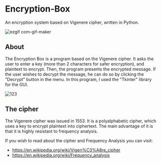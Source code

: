# Encryption-Box
An encryption system based on Vigenere cipher, written in Python.

![ezgif com-gif-maker](https://user-images.githubusercontent.com/103560553/194914374-61e71a06-567b-4eef-9d30-62bbfd3d6073.gif)




## About
The Encryption Box is a program based on the Vigenere cipher.
It asks the user to enter a key (more than 2 characters for safer encryption), and plaintext to encrypt. Then, the program presents the encrypted message.
If the user wishes to decrypt the message, he can do so by clicking the "Decrypt" button in the menu.
In this program, I used the "Tkinter" library for the GUI.

![123](https://user-images.githubusercontent.com/103560553/194918643-2680c671-374e-4327-9988-d483119c535e.PNG)

## The cipher
The Vigenere cipher was issued in 1553. It is a polyalphabetic cipher, which uses a key to encrypt plaintext into ciphertext. The main advantage of it is that it is highly resistant to frequency analysis.

If you wish to read about the cipher and Frequency Analysis you can visit:
* https://en.wikipedia.org/wiki/Vigen%C3%A8re_cipher
* https://en.wikipedia.org/wiki/Frequency_analysis
